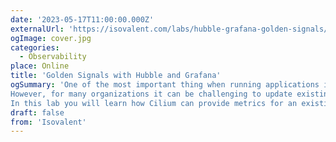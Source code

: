 ```yaml
---
date: '2023-05-17T11:00:00.000Z'
externalUrl: 'https://isovalent.com/labs/hubble-grafana-golden-signals/?utm_source=website-cilium&utm_medium=referral&utm_campaign=cilium-lab'
ogImage: cover.jpg
categories:
  - Observability
place: Online
title: 'Golden Signals with Hubble and Grafana'
ogSummary: 'One of the most important thing when running applications in an environment like Kubernetes is to have good observability and deep insights.
However, for many organizations it can be challenging to update existing applications to provide the observability you need. With Cilium, you can use the Hubble Layer 7 visibility functionality to get Prometheus metrics for your application without having to modify it at all.
In this lab you will learn how Cilium can provide metrics for an existing application with and without tracing functionality, and how you can use Grafana dashboards provided by Cilium to gain insight into how your application is behaving.'
draft: false
from: 'Isovalent'
---
```

